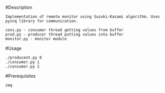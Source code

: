 #Description
```
Implementation of remote monitor using Suzuki-Kasami algorithm. Uses pyznq library for communication. 

cons.py - consumer thread getting values from buffer
prod.py - producer thread putting values into buffer
monitor.py - monitor module
```

#Usage
```
./producent.py 0
./consumer.py 1
./consumer.py 2
```

#Prerequisites
```
zmq
```
